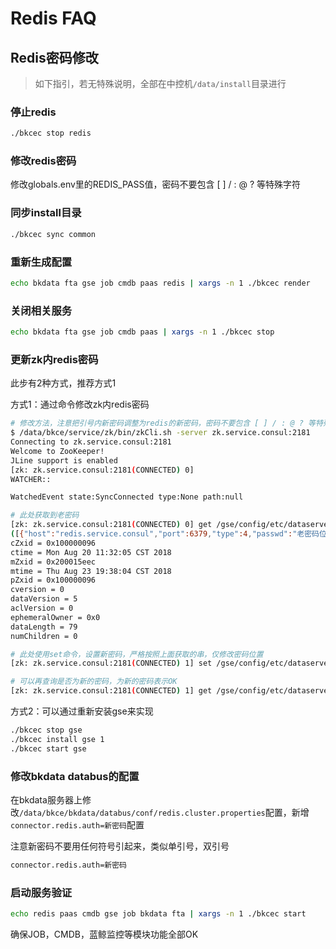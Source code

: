 # Redis FAQ

## Redis密码修改

> 如下指引，若无特殊说明，全部在中控机`/data/install`目录进行

### 停止redis

```bash
./bkcec stop redis
```

### 修改redis密码

修改globals.env里的REDIS_PASS值，密码不要包含 [ ] / : @ ? 等特殊字符

### 同步install目录

```bash
./bkcec sync common
```

### 重新生成配置

```bash
echo bkdata fta gse job cmdb paas redis | xargs -n 1 ./bkcec render
```

### 关闭相关服务

```bash
echo bkdata fta gse job cmdb paas | xargs -n 1 ./bkcec stop
```

### 更新zk内redis密码

此步有2种方式，推荐方式1

方式1：通过命令修改zk内redis密码

```bash
# 修改方法，注意把引号内新密码调整为redis的新密码，密码不要包含 [ ] / : @ ? 等特殊字符
$ /data/bkce/service/zk/bin/zkCli.sh -server zk.service.consul:2181 
Connecting to zk.service.consul:2181
Welcome to ZooKeeper!
JLine support is enabled
[zk: zk.service.consul:2181(CONNECTED) 0] 
WATCHER::

WatchedEvent state:SyncConnected type:None path:null

# 此处获取到老密码
[zk: zk.service.consul:2181(CONNECTED) 0] get /gse/config/etc/dataserver/storage/all/0_1
([{"host":"redis.service.consul","port":6379,"type":4,"passwd":"老密码位置"}])
cZxid = 0x100000096
ctime = Mon Aug 20 11:32:05 CST 2018
mZxid = 0x200015eec
mtime = Thu Aug 23 19:38:04 CST 2018
pZxid = 0x100000096
cversion = 0
dataVersion = 5
aclVersion = 0
ephemeralOwner = 0x0
dataLength = 79
numChildren = 0

# 此处使用set命令，设置新密码，严格按照上面获取的串，仅修改密码位置
[zk: zk.service.consul:2181(CONNECTED) 1] set /gse/config/etc/dataserver/storage/all/0_1 [{"host":"redis.service.consul","port":6379,"type":4,"passwd":"新密码"}]

# 可以再查询是否为新的密码，为新的密码表示OK
[zk: zk.service.consul:2181(CONNECTED) 1] get /gse/config/etc/dataserver/storage/all/0_1
```

方式2：可以通过重新安装gse来实现

```bash
./bkcec stop gse
./bkcec install gse 1
./bkcec start gse
```

### 修改bkdata databus的配置

在bkdata服务器上修改`/data/bkce/bkdata/databus/conf/redis.cluster.properties`配置，新增`connector.redis.auth=新密码`配置

注意新密码不要用任何符号引起来，类似单引号，双引号

```bash
connector.redis.auth=新密码
```

### 启动服务验证

```bash
echo redis paas cmdb gse job bkdata fta | xargs -n 1 ./bkcec start
```

确保JOB，CMDB，蓝鲸监控等模块功能全部OK
